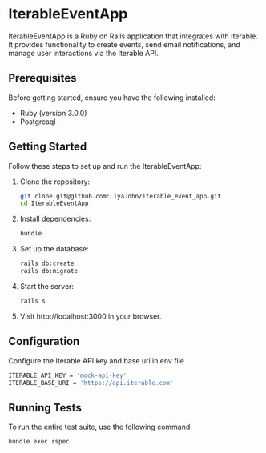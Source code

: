 # IterableEventApp

IterableEventApp is a Ruby on Rails application that integrates with Iterable. It provides functionality to create events, send email notifications, and manage user interactions via the Iterable API.

## Prerequisites

Before getting started, ensure you have the following installed:

- Ruby (version 3.0.0)
- Postgresql

## Getting Started

Follow these steps to set up and run the IterableEventApp:

1. Clone the repository:

   ```bash
   git clone git@github.com:LiyaJohn/iterable_event_app.git
   cd IterableEventApp
   ```
2. Install dependencies:
  
    ```bash
    bundle
    ```
3. Set up the database:

    ```bash
    rails db:create
    rails db:migrate
    ```
4. Start the server:

    ```bash
    rails s
    ```

5. Visit http://localhost:3000 in your browser.

## Configuration

Configure the Iterable API key and base uri in env file

  ```bash
  ITERABLE_API_KEY = 'mock-api-key'
  ITERABLE_BASE_URI = 'https://api.iterable.com'
  ```

## Running Tests

To run the entire test suite, use the following command:

  ```bash
  bundle exec rspec
  ```